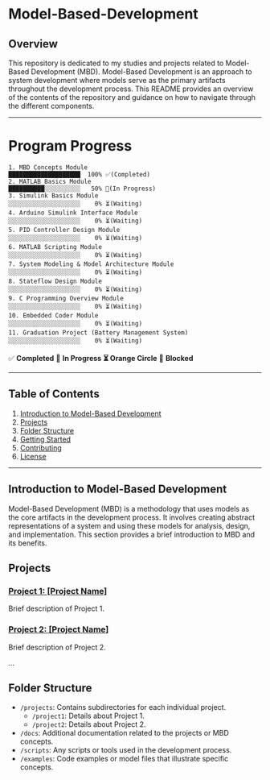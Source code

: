 # Model-Based-Development

## Overview

This repository is dedicated to my studies and projects related to Model-Based Development (MBD). Model-Based Development is an approach to system development where models serve as the primary artifacts throughout the development process. This README provides an overview of the contents of the repository and guidance on how to navigate through the different components.

---
# Program Progress

```text
1. MBD Concepts Module                              ████████████████████  100% ✅(Completed)
2. MATLAB Basics Module                             ██████████░░░░░░░░░░   50% 🔄(In Progress)
3. Simulink Basics Module                           ░░░░░░░░░░░░░░░░░░░░    0% ⏳(Waiting)
4. Arduino Simulink Interface Module                ░░░░░░░░░░░░░░░░░░░░    0% ⏳(Waiting)
5. PID Controller Design Module                     ░░░░░░░░░░░░░░░░░░░░    0% ⏳(Waiting)
6. MATLAB Scripting Module                          ░░░░░░░░░░░░░░░░░░░░    0% ⏳(Waiting)
7. System Modeling & Model Architecture Module      ░░░░░░░░░░░░░░░░░░░░    0% ⏳(Waiting)
8. Stateflow Design Module                          ░░░░░░░░░░░░░░░░░░░░    0% ⏳(Waiting)
9. C Programming Overview Module                    ░░░░░░░░░░░░░░░░░░░░    0% ⏳(Waiting)
10. Embedded Coder Module                           ░░░░░░░░░░░░░░░░░░░░    0% ⏳(Waiting)
11. Graduation Project (Battery Management System)  ░░░░░░░░░░░░░░░░░░░░    0% ⏳(Waiting)
```

✅ **Completed** 🔄 **In Progress** **⏳ Orange Circle** 🚧 **Blocked**

---

## Table of Contents

1. [Introduction to Model-Based Development](#introduction-to-model-based-development)
2. [Projects](#projects)
3. [Folder Structure](#folder-structure)
4. [Getting Started](#getting-started)
5. [Contributing](#contributing)
6. [License](LICENSE.md)

---

## Introduction to Model-Based Development

Model-Based Development (MBD) is a methodology that uses models as the core artifacts in the development process. It involves creating abstract representations of a system and using these models for analysis, design, and implementation. This section provides a brief introduction to MBD and its benefits.

## Projects

### [Project 1: [Project Name]](projects/project1/)

Brief description of Project 1.

### [Project 2: [Project Name]](projects/project2/)

Brief description of Project 2.

...

## Folder Structure

- `/projects`: Contains subdirectories for each individual project.
  - `/project1`: Details about Project 1.
  - `/project2`: Details about Project 2.
- `/docs`: Additional documentation related to the projects or MBD concepts.
- `/scripts`: Any scripts or tools used in the development process.
- `/examples`: Code examples or model files that illustrate specific concepts.

